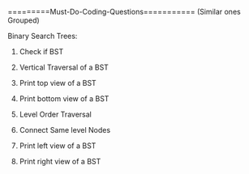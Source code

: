 =========Must-Do-Coding-Questions===========
(Similar ones Grouped)

Binary Search Trees:

1. Check if BST

1. Vertical Traversal of a BST  
2. Print top view of a BST
3. Print bottom view of a BST

1. Level Order Traversal
2. Connect Same level Nodes
3. Print left view of a BST
4. Print right view of a BST 

